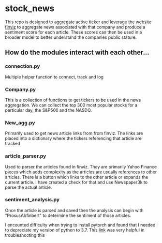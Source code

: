 # stock_news

This repo is designed to aggregate active ticker and leverage the website [finviz](www.finviz.com) to aggregate news associated with that company and produce a sentiment score for each article.  These scores can then be used in a broader model to better understand the companies public stature.

## How do the modules interact with each other...

### connection.py
Multiple helper function to connect, track and log 

### Company.py
This is a collection of functions to get tickers to be used in the news aggregation.  We can collect the top 300 most popular stocks for a particular day, the S&P500 and the NASDQ.

### New_agg.py
Primarily used to get news article links from from finviz.  The links are placed into a dictionary where the tickers referencing that article are tracked

### article_parser.py
Used to parser the articles found in finviz.  They are primarily Yahoo Finance pieces which adds complexity as the articles are usually references to other articles.  There is a button which links to the other article or expands the current article.  I have created a check for that and use Newspaper3k to parse the actual article.  

### sentiment_analysis.py
Once the article is parsed and saved then the analysis can begin with "ProsusAI/finbert" to determine the sentiment of those articles.

I encounted difficulty when trying to install pytorch and found that I needed to depreciate my version of python to 3.7.  This [link](https://stackoverflow.com/questions/62898911/how-to-downgrade-python-version-from-3-8-to-3-7-mac) was very helpful in troubleshooting this



